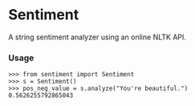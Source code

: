 # Sentiment
A string sentiment analyzer using an online NLTK API.

### Usage

```python3
>>> from sentiment import Sentiment
>>> s = Sentiment()
>>> pos_neg_value = s.analyze("You're beautiful.")
0.5626255792865043
```
